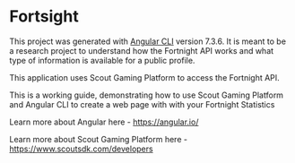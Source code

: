 # Fortsight

This project was generated with [Angular CLI](https://github.com/angular/angular-cli) version 7.3.6. 
It is meant to be a research project to understand how the Fortnight API works and what type of 
information is available for a public profile.

This application uses Scout Gaming Platform to access the Fortnight API.

This is a working guide, demonstrating how to use Scout Gaming Platform and Angular CLI to create
a web page with with your Fortnight Statistics

Learn more about Angular here - https://angular.io/

Learn more about Scout Gaming Platform here - https://www.scoutsdk.com/developers
